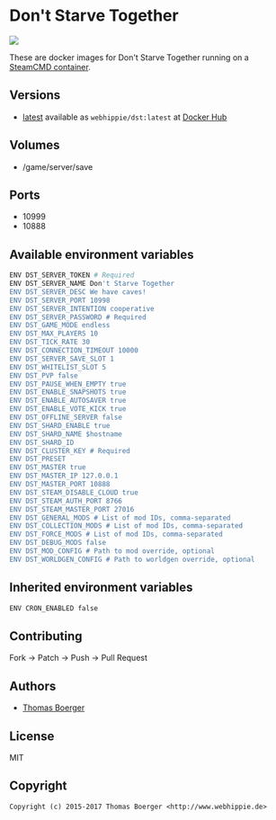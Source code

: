 # Don't Starve Together

[![](https://images.microbadger.com/badges/image/webhippie/dst.svg)](https://microbadger.com/images/webhippie/dst "Get your own image badge on microbadger.com")

These are docker images for Don't Starve Together running on a [SteamCMD container](https://registry.hub.docker.com/u/webhippie/steamcmd/).


## Versions

* [latest](https://github.com/dockhippie/dst/tree/master) available as ```webhippie/dst:latest``` at [Docker Hub](https://registry.hub.docker.com/u/webhippie/dst/)


## Volumes

* /game/server/save


## Ports

* 10999
* 10888


## Available environment variables

```bash
ENV DST_SERVER_TOKEN # Required
ENV DST_SERVER_NAME Don't Starve Together
ENV DST_SERVER_DESC We have caves!
ENV DST_SERVER_PORT 10998
ENV DST_SERVER_INTENTION cooperative
ENV DST_SERVER_PASSWORD # Required
ENV DST_GAME_MODE endless
ENV DST_MAX_PLAYERS 10
ENV DST_TICK_RATE 30
ENV DST_CONNECTION_TIMEOUT 10000
ENV DST_SERVER_SAVE_SLOT 1
ENV DST_WHITELIST_SLOT 5
ENV DST_PVP false
ENV DST_PAUSE_WHEN_EMPTY true
ENV DST_ENABLE_SNAPSHOTS true
ENV DST_ENABLE_AUTOSAVER true
ENV DST_ENABLE_VOTE_KICK true
ENV DST_OFFLINE_SERVER false
ENV DST_SHARD_ENABLE true
ENV DST_SHARD_NAME $hostname
ENV DST_SHARD_ID
ENV DST_CLUSTER_KEY # Required
ENV DST_PRESET
ENV DST_MASTER true
ENV DST_MASTER_IP 127.0.0.1
ENV DST_MASTER_PORT 10888
ENV DST_STEAM_DISABLE_CLOUD true
ENV DST_STEAM_AUTH_PORT 8766
ENV DST_STEAM_MASTER_PORT 27016
ENV DST_GENERAL_MODS # List of mod IDs, comma-separated
ENV DST_COLLECTION_MODS # List of mod IDs, comma-separated
ENV DST_FORCE_MODS # List of mod IDs, comma-separated
ENV DST_DEBUG_MODS false
ENV DST_MOD_CONFIG # Path to mod override, optional
ENV DST_WORLDGEN_CONFIG # Path to worldgen override, optional
```


## Inherited environment variables

```bash
ENV CRON_ENABLED false
```


## Contributing

Fork -> Patch -> Push -> Pull Request


## Authors

* [Thomas Boerger](https://github.com/tboerger)


## License

MIT


## Copyright

```
Copyright (c) 2015-2017 Thomas Boerger <http://www.webhippie.de>
```

